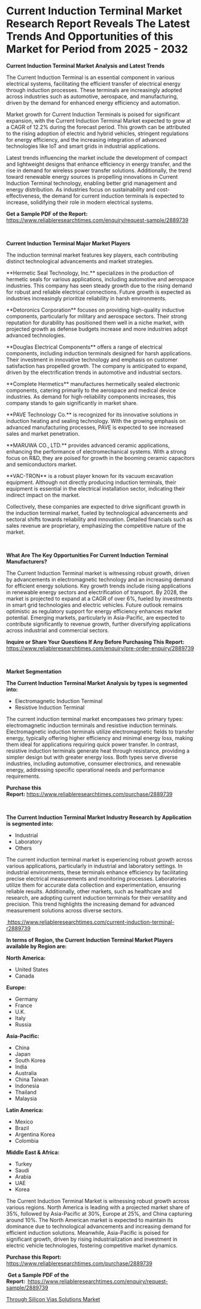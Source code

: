 <p><h1>Current Induction Terminal Market Research Report Reveals The Latest Trends And Opportunities of this Market for Period from 2025 - 2032</h1></p><p><strong>Current Induction Terminal Market Analysis and Latest Trends</strong></p>
<p><p>The Current Induction Terminal is an essential component in various electrical systems, facilitating the efficient transfer of electrical energy through induction processes. These terminals are increasingly adopted across industries such as automotive, aerospace, and manufacturing, driven by the demand for enhanced energy efficiency and automation. </p><p>Market growth for Current Induction Terminals is poised for significant expansion, with the Current Induction Terminal Market expected to grow at a CAGR of 12.2% during the forecast period. This growth can be attributed to the rising adoption of electric and hybrid vehicles, stringent regulations for energy efficiency, and the increasing integration of advanced technologies like IoT and smart grids in industrial applications.</p><p>Latest trends influencing the market include the development of compact and lightweight designs that enhance efficiency in energy transfer, and the rise in demand for wireless power transfer solutions. Additionally, the trend toward renewable energy sources is propelling innovations in Current Induction Terminal technology, enabling better grid management and energy distribution. As industries focus on sustainability and cost-effectiveness, the demand for current induction terminals is expected to increase, solidifying their role in modern electrical systems.</p></p>
<p><strong>Get a Sample PDF of the Report:&nbsp;</strong> <a href="https://www.reliableresearchtimes.com/enquiry/request-sample/2889739?utm_campaign=2958&utm_medium=2&utm_source=Github&utm_content=ia&utm_term=14032025&utm_id=current-induction-terminal">https://www.reliableresearchtimes.com/enquiry/request-sample/2889739</a></p>
<p>&nbsp;</p>
<p><strong>Current Induction Terminal Major Market Players</strong></p>
<p><p>The induction terminal market features key players, each contributing distinct technological advancements and market strategies. </p><p>**Hermetic Seal Technology, Inc.** specializes in the production of hermetic seals for various applications, including automotive and aerospace industries. This company has seen steady growth due to the rising demand for robust and reliable electrical connections. Future growth is expected as industries increasingly prioritize reliability in harsh environments.</p><p>**Detoronics Corporation** focuses on providing high-quality inductive components, particularly for military and aerospace sectors. Their strong reputation for durability has positioned them well in a niche market, with projected growth as defense budgets increase and more industries adopt advanced technologies.</p><p>**Douglas Electrical Components** offers a range of electrical components, including induction terminals designed for harsh applications. Their investment in innovative technology and emphasis on customer satisfaction has propelled growth. The company is anticipated to expand, driven by the electrification trends in automotive and industrial sectors.</p><p>**Complete Hermetics** manufactures hermetically sealed electronic components, catering primarily to the aerospace and medical device industries. As demand for high-reliability components increases, this company stands to gain significantly in market share.</p><p>**PAVE Technology Co.** is recognized for its innovative solutions in induction heating and sealing technology. With the growing emphasis on advanced manufacturing processes, PAVE is expected to see increased sales and market penetration.</p><p>**MARUWA CO., LTD.** provides advanced ceramic applications, enhancing the performance of electromechanical systems. With a strong focus on R&D, they are poised for growth in the booming ceramic capacitors and semiconductors market.</p><p>**VAC-TRON** is a robust player known for its vacuum excavation equipment. Although not directly producing induction terminals, their equipment is essential in the electrical installation sector, indicating their indirect impact on the market.</p><p>Collectively, these companies are expected to drive significant growth in the induction terminal market, fueled by technological advancements and sectoral shifts towards reliability and innovation. Detailed financials such as sales revenue are proprietary, emphasizing the competitive nature of the market.</p></p>
<p>&nbsp;</p>
<p><strong>What Are The Key Opportunities For Current Induction Terminal Manufacturers?</strong></p>
<p><p>The Current Induction Terminal market is witnessing robust growth, driven by advancements in electromagnetic technology and an increasing demand for efficient energy solutions. Key growth trends include rising applications in renewable energy sectors and electrification of transport. By 2028, the market is projected to expand at a CAGR of over 6%, fueled by investments in smart grid technologies and electric vehicles. Future outlook remains optimistic as regulatory support for energy efficiency enhances market potential. Emerging markets, particularly in Asia-Pacific, are expected to contribute significantly to revenue growth, further diversifying applications across industrial and commercial sectors.</p></p>
<p><strong>Inquire or Share Your Questions If Any Before Purchasing This Report:</strong> <a href="https://www.reliableresearchtimes.com/enquiry/pre-order-enquiry/2889739?utm_campaign=2958&utm_medium=2&utm_source=Github&utm_content=ia&utm_term=14032025&utm_id=current-induction-terminal">https://www.reliableresearchtimes.com/enquiry/pre-order-enquiry/2889739</a></p>
<p>&nbsp;</p>
<p><strong>Market Segmentation</strong></p>
<p><strong>The Current Induction Terminal Market Analysis by types is segmented into:</strong></p>
<p><ul><li>Electromagnetic Induction Terminal</li><li>Resistive Induction Terminal</li></ul></p>
<p><p>The current induction terminal market encompasses two primary types: electromagnetic induction terminals and resistive induction terminals. Electromagnetic induction terminals utilize electromagnetic fields to transfer energy, typically offering higher efficiency and minimal energy loss, making them ideal for applications requiring quick power transfer. In contrast, resistive induction terminals generate heat through resistance, providing a simpler design but with greater energy loss. Both types serve diverse industries, including automotive, consumer electronics, and renewable energy, addressing specific operational needs and performance requirements.</p></p>
<p><strong>Purchase this Report:&nbsp;</strong><a href="https://www.reliableresearchtimes.com/purchase/2889739?utm_campaign=2958&utm_medium=2&utm_source=Github&utm_content=ia&utm_term=14032025&utm_id=current-induction-terminal">https://www.reliableresearchtimes.com/purchase/2889739</a></p>
<p>&nbsp;</p>
<p><strong>The Current Induction Terminal Market Industry Research by Application is segmented into:</strong></p>
<p><ul><li>Industrial</li><li>Laboratory</li><li>Others</li></ul></p>
<p><p>The current induction terminal market is experiencing robust growth across various applications, particularly in industrial and laboratory settings. In industrial environments, these terminals enhance efficiency by facilitating precise electrical measurements and monitoring processes. Laboratories utilize them for accurate data collection and experimentation, ensuring reliable results. Additionally, other markets, such as healthcare and research, are adopting current induction terminals for their versatility and precision. This trend highlights the increasing demand for advanced measurement solutions across diverse sectors.</p></p>
<p><a href="https://www.reliableresearchtimes.com/current-induction-terminal-r2889739?utm_campaign=2958&utm_medium=2&utm_source=Github&utm_content=ia&utm_term=14032025&utm_id=current-induction-terminal">&nbsp;https://www.reliableresearchtimes.com/current-induction-terminal-r2889739</a></p>
<p><strong>In terms of Region, the Current Induction Terminal Market Players available by Region are:</strong></p>
<p>
    <p> <strong> North America: </strong>
        <ul>
            <li>United States</li>
            <li>Canada</li>
        </ul>
        </p> 
    <p> <strong> Europe: </strong>
        <ul>
            <li>Germany</li>
            <li>France</li>
            <li>U.K.</li>
            <li>Italy</li>
            <li>Russia</li>
        </ul>
        </p> 
    <p> <strong> Asia-Pacific: </strong>
        <ul>
            <li>China</li>
            <li>Japan</li>
            <li>South Korea</li>
            <li>India</li>
            <li>Australia</li>
            <li>China Taiwan</li>
            <li>Indonesia</li>
            <li>Thailand</li>
            <li>Malaysia</li>
        </ul>
        </p> 
    <p> <strong> Latin America: </strong>
        <ul>
            <li>Mexico</li>
            <li>Brazil</li>
            <li>Argentina Korea</li>
            <li>Colombia</li>
        </ul>
        </p> 
    <p> <strong> Middle East & Africa: </strong>
        <ul>
            <li>Turkey</li>
            <li>Saudi</li>
            <li>Arabia</li>
            <li>UAE</li>
            <li>Korea</li>
        </ul>
    </p>
    </p>
<p><p>The Current Induction Terminal Market is witnessing robust growth across various regions. North America is leading with a projected market share of 35%, followed by Asia-Pacific at 30%, Europe at 25%, and China capturing around 10%. The North American market is expected to maintain its dominance due to technological advancements and increasing demand for efficient induction solutions. Meanwhile, Asia-Pacific is poised for significant growth, driven by rising industrialization and investment in electric vehicle technologies, fostering competitive market dynamics.</p></p>
<p><strong>Purchase this Report: </strong><a href="https://www.reliableresearchtimes.com/purchase/2889739?utm_campaign=2958&utm_medium=2&utm_source=Github&utm_content=ia&utm_term=14032025&utm_id=current-induction-terminal">https://www.reliableresearchtimes.com/purchase/2889739</a></p>
<p>&nbsp;<strong>Get a Sample PDF of the Report:&nbsp;&nbsp;</strong><a href="https://www.reliableresearchtimes.com/enquiry/request-sample/2889739?utm_campaign=2958&utm_medium=2&utm_source=Github&utm_content=ia&utm_term=14032025&utm_id=current-induction-terminal">https://www.reliableresearchtimes.com/enquiry/request-sample/2889739</a></p>
<p><strong></strong></p>
<p><p><a href="https://github.com/djibenesha/Market-Research-Report-List-1/blob/main/through-silicon-vias-solutions-market.md?utm_campaign=2958&utm_medium=2&utm_source=Github&utm_content=ia&utm_term=14032025&utm_id=current-induction-terminal">Through Silicon Vias Solutions Market</a></p></p>